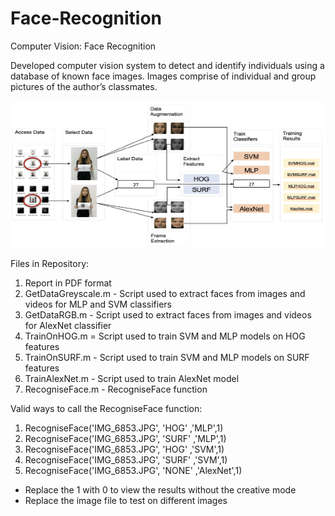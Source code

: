 # Face-Recognition

Computer Vision: Face Recognition <br/>

Developed computer vision system to detect and identify individuals using a database of known face images. Images comprise of individual and
group pictures of the author’s classmates.

<img src="overview.png" width="790px" height="235px"/>

Files in Repository:

1. Report in PDF format 
2. GetDataGreyscale.m - Script used to extract faces from images and videos for MLP and SVM classifiers 
3. GetDataRGB.m - Script used to extract faces from images and videos for AlexNet classifier
4. TrainOnHOG.m = Script used to train SVM and MLP models on HOG features
5. TrainOnSURF.m - Script used to train SVM and MLP models on SURF features
6. TrainAlexNet.m - Script used to train AlexNet model
7. RecogniseFace.m - RecogniseFace function 

Valid ways to call the RecogniseFace function:

1. RecogniseFace('IMG_6853.JPG', 'HOG' ,'MLP',1)
2. RecogniseFace('IMG_6853.JPG', 'SURF' ,'MLP',1)
3. RecogniseFace('IMG_6853.JPG', 'HOG' ,'SVM',1)
4. RecogniseFace('IMG_6853.JPG', 'SURF' ,'SVM',1)
5. RecogniseFace('IMG_6853.JPG', 'NONE' ,'AlexNet',1)

- Replace the 1 with 0 to view the results without the creative mode
- Replace the image file to test on different images

